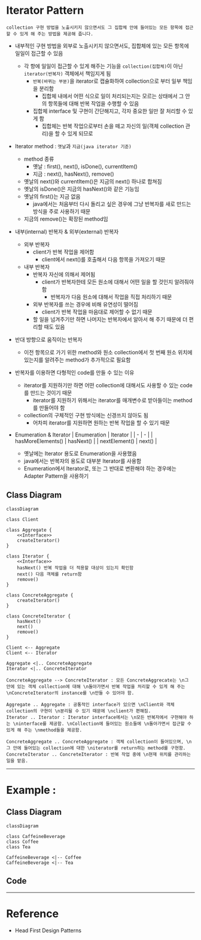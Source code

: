 # Iterator Pattern

```
collection 구현 방법을 노출시키지 않으면서도 그 집합체 안에 들어있는 모든 항목에 접근할 수 있게 해 주는 방법을 제공해 줍니다.
```

- 내부적인 구현 방법을 외부로 노출시키지 않으면서도, 집합체에 있는 모든 항목에 일일이 접근할 수 있음
    - 각 항에 일일이 접근할 수 있게 해주는 기능을 `collection(집합체)`이 아닌 `iterator(반복자)` 객체에서 책임지게 됨
        - `반복(바뀌는 부분)`을 iterator로 캡슐화하여 collection으로 부터 일부 책임을 분리함
            - 집합체 내에서 어떤 식으로 일이 처리되는지는 모르는 상태에서 그 안의 항목들에 대해 반복 작업을 수행할 수 있음
        - 집합체 interface 및 구현이 간단해지고, 각자 중요한 일만 잘 처리할 수 있게 함
            - 집합체는 반복 작업으로부터 손을 떼고 자신의 일(객체 collection 관리)을 할 수 있게 되므로

- Iterator method : `옛날`과 `지금(java iterator 기준)`
    - method 종류
        - 옛날 : first(), next(), isDone(), currentItem() 
        - 지금 : next(), hasNext(), remove()
    - 옛날의 next()와 currentItem()은 지금의 next() 하나로 합쳐짐
    - 옛날의 isDone()은 지금의 hasNext()와 같은 기능임
    - 옛날의 first()는 지금 없음
        - java에서는 처음부터 다시 돌리고 싶은 경우에 그냥 반복자를 새로 만드는 방식을 주로 사용하기 때문
    - 지금의 remove()는 확장된 method임

- 내부(internal) 반복자 & 외부(external) 반복자
    - 외부 반복자
        - client가 반복 작업을 제어함
            - client에서 next()를 호출해서 다음 항목을 가져오기 때문
    - 내부 반복자
        - 반복자 자신에 의해서 제어됨
            - client가 반복자한테 모든 원소에 대해서 어떤 일을 할 것인지 알려줘야 함
                - 반복자가 다음 원소에 대해서 작업을 직접 처리하기 때문
        - 외부 반복자를 쓰는 경우에 비해 유연성이 떨어짐
            - client가 반복 작업을 마음대로 제어할 수 없기 때문
        - 할 일을 넘겨주기만 하면 나머지는 반복자에서 알아서 해 주기 때문에 더 편리할 때도 있음

- 반대 방향으로 움직이는 반복자
    - 이전 항목으로 가기 위한 method와 원소 collection에서 첫 번째 원소 위치에 있는지를 알려주는 method가 추가적으로 필요함

- 반복자를 이용하면 다형적인 code를 만들 수 있는 이유
    - iterator를 지원하기만 하면 어떤 collection에 대해서도 사용할 수 있는 code를 만드는 것이기 때문
        - iterator를 지원하기 위해서는 iterator를 매개변수로 받아들이는 method를 만들어야 함
    - collection의 구체적인 구현 방식에는 신경쓰지 않아도 됨
        - 어차피 iterator를 지원하면 원하는 반복 작업을 할 수 있기 때문

- Enumeration & Iterator
    | Enumeration | Iterator |
    | - | - |
    | hasMoreElements() | hasNext() |
    | nextElement() | next() |
    - 옛날에는 Iterator 용도로 Enumeration을 사용했음
    - java에서는 반복자의 용도로 대부분 Iterator를 사용함
    - Enumeration에서 Iterator로, 또는 그 반대로 변환해야 하는 경우에는 Adapter Pattern을 사용하기




## Class Diagram

```mermaid
classDiagram

class Client

class Aggregate {
    <<Interface>>
    createIterator()
}

class Iterator {
    <<Interface>>
    hasNext() 반복 작업을 더 적용할 대상이 있는지 확인함
    next() 다음 객체를 return함
    remove() 
}

class ConcreteAggregate {
    createIterator()
}

class ConcreteIterator {
    hasNext()
    next()
    remove() 
}

Client <-- Aggregate
Client <-- Iterator

Aggregate <|.. ConcreteAggregate
Iterator <|.. ConcreteIterator

ConcreteAggregate --> ConcreteIterator : 모든 ConcreteAggrecate는 \n그 안에 있는 객체 collection에 대해 \n돌아가면서 반복 작업을 처리할 수 있게 해 주는 \nConcreteIterator의 instance를 \n만들 수 있어야 함.

Aggregate .. Aggregate : 공통적인 interface가 있으면 \nClient와 객체 collection의 구현이 \n분리될 수 있기 때문에 \nclient가 편해짐.
Iterator .. Iterator : Iterator interface에서는 \n모든 반복자에서 구현해야 하는 \ninterface를 제공함. \nCollection에 들어있는 원소들에 \n돌아가면서 접근할 수 있게 해 주는 \nmethod들을 제공함.

ConcreteAggregate .. ConcreteAggregate : 객체 collection이 들어있으며, \n그 안에 들어있는 collection에 대한 \niterator를 return하는 method를 구현함.
ConcreteIterator .. ConcreteIterator : 반복 작업 중에 \n현재 위치를 관리하는 일을 맡음.
```




---




# Example : 





## Class Diagram

```mermaid
classDiagram

class CaffeineBeverage
class Coffee
class Tea

CaffeineBeverage <|-- Coffee
CaffeineBeverage <|-- Tea
```




## Code





---




# Reference

- Head First Design Patterns